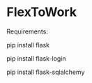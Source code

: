 # FlexToWork

Requirements:

pip install flask

pip install flask-login

pip install flask-sqlalchemy

